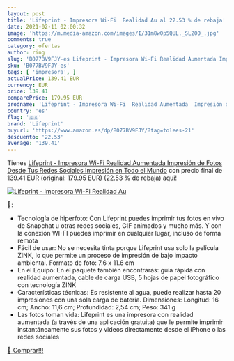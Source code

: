 ```yaml
---
layout: post
title: 'Lifeprint - Impresora Wi-Fi  Realidad Au al 22.53 % de rebaja'
date: 2021-02-11 02:00:32
image: 'https://m.media-amazon.com/images/I/31m8w0p5QUL._SL200_.jpg'
comments: true
category: ofertas
author: ring
slug: 'B077BV9FJY-es Lifeprint - Impresora Wi-Fi Realidad Aumentada Impresión...'
sku: 'B077BV9FJY-es'
tags: [ 'impresora', ]
actualPrice: 139.41 EUR
currency: EUR
price: 139.41
comparePrice: 179.95 EUR
prodname: 'Lifeprint - Impresora Wi-Fi  Realidad Aumentada  Impresión de Fotos Desde Tus Redes Sociales  Impresión en Todo el Mundo'
country: 'es'
flag: '🇪🇸'
brand: 'Lifeprint'
buyurl: 'https://www.amazon.es/dp/B077BV9FJY/?tag=tolees-21'
descuento: '22.53'
average: '139.41'
---
```


Tienes [Lifeprint - Impresora Wi-Fi  Realidad Aumentada  Impresión de Fotos Desde Tus Redes Sociales  Impresión en Todo el Mundo](https://www.amazon.es/dp/B077BV9FJY/?tag=tolees-21) con precio final de  139.41 EUR (original: 179.95 EUR) (22.53 %  de rebaja) aqui!

[![Lifeprint - Impresora Wi-Fi  Realidad Au](https://m.media-amazon.com/images/I/31m8w0p5QUL._SL200_.jpg)](https://www.amazon.es/dp/B077BV9FJY/?tag=tolees-21)

🔎:

- Tecnología de hiperfoto: Con Lifeprint puedes imprimir tus fotos en vivo de Snapchat u otras redes sociales, GIF animados y mucho más. Y con la conexión WI-FI puedes imprimir en cualquier lugar, incluso de forma remota
- Fácil de usar: No se necesita tinta porque Lifeprint usa solo la película ZINK, lo que permite un proceso de impresión de bajo impacto ambiental. Formato de foto: 7.6 x 11.6 cm
- En el Equipo: En el paquete también encontraras: guía rápida con realidad aumentada, cable de carga USB, 5 hojas de papel fotográfico con tecnología ZINK
- Características técnicas: Es resistente al agua, puede realizar hasta 20 impresiones con una sola carga de batería. Dimensiones: Longitud: 16 cm; Ancho: 11,6 cm; Profundidad: 2,54 cm; Peso: 341 g
- Las fotos toman vida: Lifeprint es una impresora con realidad aumentada (a través de una aplicación gratuita) que le permite imprimir instantáneamente sus fotos y videos directamente desde el iPhone o las redes sociales

[🛒 Comprar!!!](https://www.amazon.es/dp/B077BV9FJY/?tag=tolees-21)
